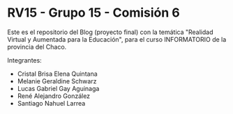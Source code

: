 # RV15 - Grupo 15 - Comisión 6
Este es el repositorio del Blog (proyecto final) con la temática "Realidad Virtual y Aumentada para la Educación", para el curso INFORMATORIO de la provincia del Chaco.

Integrantes:
- Cristal Brisa Elena Quintana
- Melanie Geraldine Schwarz
- Lucas Gabriel Gay Aguinaga
- René Alejandro González
- Santiago Nahuel Larrea
